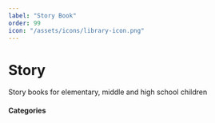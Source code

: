 ```yaml
---
label: "Story Book"
order: 99
icon: "/assets/icons/library-icon.png"
---
```


# Story

Story books for elementary, middle and high school children

#### Categories